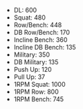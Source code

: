 * DL: 600
*  Squat: 480
*  Row/Bench: 448
*  DB Row/Bench: 170
*  Incline Bench: 360
*  Incline DB Bench: 135
*  Military: 350
*  DB Military: 135
*  Push Up: 120
*  Pull Up: 37
*  1RPM Squat: 1000
*  1RPM Row: 800
*  1RPM Bench: 745
